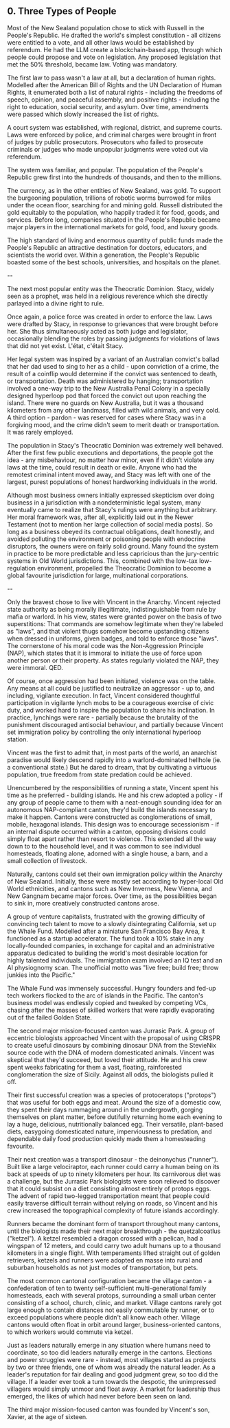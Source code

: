 ## 0. Three Types of People

Most of the New Sealand population chose to stick with Russell in the People's Republic. He drafted the world's simplest constitution - all citizens were entitled to a vote, and all other laws would be established by referendum. He had the LLM create a blockchain-based app, through which people could propose and vote on legislation. Any proposed legislation that met the 50% threshold, became law. Voting was mandatory.

The first law to pass wasn't a law at all, but a declaration of human rights. Modelled after the American Bill of Rights and the UN Declaration of Human Rights, it enumerated both a list of natural rights - including the freedoms of speech, opinion, and peaceful assembly, and positive rights - including the right to education, social security, and asylum. Over time, amendments were passed which slowly increased the list of rights.

A court system was established, with regional, district, and supreme courts. Laws were enforced by police, and criminal charges were brought in front of judges by public prosecutors. Prosecutors who failed to prosecute criminals or judges who made unpopular judgments were voted out via referendum.

The system was familiar, and popular. The population of the People's Republic grew first into the hundreds of thousands, and then to the millions.

The currency, as in the other entities of New Sealand, was gold. To support the burgeoning population, trillions of robotic worms burrowed for miles under the ocean floor, searching for and mining gold. Russell distributed the gold equitably to the population, who happily traded it for food, goods, and services. Before long, companies situated in the People's Republic became major players in the international markets for gold, food, and luxury goods.

The high standard of living and enormous quantity of public funds made the People's Republic an attractive destination for doctors, educators, and scientists the world over. Within a generation, the People's Republic boasted some of the best schools, universities, and hospitals on the planet.

--

The next most popular entity was the Theocratic Dominion. Stacy, widely seen as a prophet, was held in a religious reverence which she directly parlayed into a divine right to rule.

Once again, a police force was created in order to enforce the law. Laws were drafted by Stacy, in response to grievances that were brought before her. She thus simultaneously acted as both judge and legislator, occasionally blending the roles by passing judgments for violations of laws that did not yet exist. L'état, c'était Stacy.

Her legal system was inspired by a variant of an Australian convict's ballad that her dad used to sing to her as a child - upon conviction of a crime, the result of a coinflip would determine if the convict was sentenced to death, or transportation. Death was administered by hanging; transportation involved a one-way trip to the New Australia Penal Colony in a specially designed hyperloop pod that forced the convict out upon reaching the island. There were no guards on New Australia, but it was a thousand kilometers from any other landmass, filled with wild animals, and very cold. A third option - pardon - was reserved for cases where Stacy was in a forgiving mood, and the crime didn't seem to merit death or transportation. It was rarely employed.

The population in Stacy's Theocratic Dominion was extremely well behaved. After the first few public executions and deportations, the people got the idea - any misbehaviour, no matter how minor, even if it didn't violate any laws at the time, could result in death or exile. Anyone who had the remotest criminal intent moved away, and Stacy was left with one of the largest, purest populations of honest hardworking individuals in the world.

Although most business owners initially expressed skepticism over doing business in a jurisdiction with a nondeterministic legal system, many eventually came to realize that Stacy's rulings were anything but arbitrary. Her moral framework was, after all, explicitly laid out in the Newer Testament (not to mention her large collection of social media posts). So long as a business obeyed its contractual obligations, dealt honestly, and avoided polluting the environment or poisoning people with endocrine disruptors, the owners were on fairly solid ground. Many found the system in practice to be more predictable and less capricious than the jury-centric systems in Old World jurisdictions. This, combined with the low-tax low-regulation environment, propelled the Theocratic Dominion to become a global favourite jurisdiction for large, multinational corporations.

--

Only the bravest chose to live with Vincent in the Anarchy. Vincent rejected state authority as being morally illegitimate, indistinguishable from rule by mafia or warlord. In his view, states were granted power on the basis of two superstitions: That commands are somehow legitimate when they're labeled as "laws", and that violent thugs somehow become upstanding citizens when dressed in uniforms, given badges, and told to enforce those "laws". The cornerstone of his moral code was the Non-Aggression Principle (NAP), which states that it is immoral to initiate the use of force upon another person or their property. As states regularly violated the NAP, they were immoral. QED.

Of course, once aggression had been initiated, violence was on the table. Any means at all could be justified to neutralize an aggressor - up to, and including, vigilante execution. In fact, Vincent considered thoughtful participation in vigilante lynch mobs to be a courageous exercise of civic duty, and worked hard to inspire the population to share his inclination. In practice, lynchings were rare - partially because the brutality of the punishment discouraged antisocial behaviour, and partially because Vincent set immigration policy by controlling the only international hyperloop station.

Vincent was the first to admit that, in most parts of the world, an anarchist paradise would likely descend rapidly into a warlord-dominated hellhole (ie. a conventional state.) But he dared to dream, that by cultivating a virtuous population, true freedom from state predation could be achieved.

Unencumbered by the responsibilities of running a state, Vincent spent his time as he preferred - building islands. He and his crew adopted a policy - if any group of people came to them with a neat-enough sounding idea for an autonomous NAP-compliant canton, they'd build the islands necessary to make it happen. Cantons were constructed as conglomerations of small, mobile, hexagonal islands. This design was to encourage secessionism - if an internal dispute occurred within a canton, opposing divisions could simply float apart rather than resort to violence. This extended all the way down to to the household level, and it was common to see individual homesteads, floating alone, adorned with a single house, a barn, and a small collection of livestock.

Naturally, cantons could set their own immigration policy within the Anarchy of New Sealand. Initially, these were mostly set according to hyper-local Old World ethnicities, and cantons such as New Inverness, New Vienna, and New Gangnam became major forces. Over time, as the possibilities began to sink in, more creatively constructed cantons arose.

A group of venture capitalists, frustrated with the growing difficulty of convincing tech talent to move to a slowly disintegrating California, set up the Whale Fund. Modelled after a miniature San Francisco Bay Area, it functioned as a startup accelerator. The fund took a 10% stake in any locally-founded companies, in exchange for capital and an administrative apparatus dedicated to building the world's most desirable location for highly talented individuals. The immigration exam involved an IQ test and an AI physiognomy scan. The unofficial motto was "live free; build free; throw junkies into the Pacific."

The Whale Fund was immensely successful. Hungry founders and fed-up tech workers flocked to the arc of islands in the Pacific. The canton's business model was endlessly copied and tweaked by competing VCs, chasing after the masses of skilled workers that were rapidly evaporating out of the failed Golden State.

The second major mission-focused canton was Jurrasic Park. A group of eccentric biologists approached Vincent with the proposal of using CRISPR to create useful dinosaurs by combining dinosaur DNA from the StevieNix source code with the DNA of modern domesticated animals. Vincent was skeptical that they'd succeed, but loved their attitude. He and his crew spent weeks fabricating for them a vast, floating, rainforested conglomeration the size of Sicily. Against all odds, the biologists pulled it off.

Their first successful creation was a species of protoceratops ("protops") that was useful for both eggs and meat. Around the size of a domestic cow, they spent their days rummaging around in the undergrowth, gorging themselves on plant matter, before dutifully returning home each evening to lay a huge, delicious, nutritionally balanced egg. Their versatile, plant-based diets, easygoing domesticated nature, imperviousness to predation, and dependable daily food production quickly made them a homesteading favourite.

Their next creation was a transport dinosaur - the deinonychus ("runner"). Built like a large velociraptor, each runner could carry a human being on its back at speeds of up to ninety kilometers per hour. Its carnivorous diet was a challenge, but the Jurrasic Park biologists were soon relieved to discover that it could subsist on a diet consisting almost entirely of protops eggs. The advent of rapid two-legged transportation meant that people could easily traverse difficult terrain without relying on roads, so Vincent and his crew increased the topographical complexity of future islands accordingly.

Runners became the dominant form of transport throughout many cantons, until the biologists made their next major breakthrough - the quetzalcoatlus ("ketzel"). A ketzel resembled a dragon crossed with a pelican, had a wingspan of 12 meters, and could carry two adult humans up to a thousand kilometers in a single flight. With temperaments lifted straight out of golden retrievers, ketzels and runners were adopted en masse into rural and suburban households as not just modes of transportation, but pets.

The most common cantonal configuration became the village canton - a confederation of ten to twenty self-sufficient multi-generational family homesteads, each with several protops, surrounding a small urban center consisting of a school, church, clinic, and market. Village cantons rarely got large enough to contain distances not easily commutable by runner, or to exceed populations where people didn't all know each other. Village cantons would often float in orbit around larger, business-oriented cantons, to which workers would commute via ketzel.

Just as leaders naturally emerge in any situation where humans need to coordinate, so too did leaders naturally emerge in the cantons. Elections and power struggles were rare - instead, most villages started as projects by two or three friends, one of whom was already the natural leader. As a leader's reputation for fair dealing and good judgment grew, so too did the village. If a leader ever took a turn towards the despotic, the unimpressed villagers would simply unmoor and float away. A market for leadership thus emerged, the likes of which had never before been seen on land.

The third major mission-focused canton was founded by Vincent's son, Xavier, at the age of sixteen.
